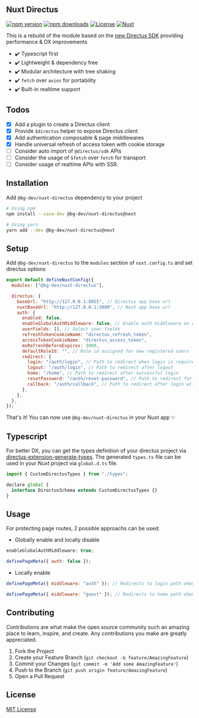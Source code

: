 ## Nuxt Directus

[![npm version][npm-version-src]][npm-version-href]
[![npm downloads][npm-downloads-src]][npm-downloads-href]
[![License][license-src]][license-href]
[![Nuxt][nuxt-src]][nuxt-href]

This is a rebuild of the module based on the [new Directus SDK](https://github.com/directus/directus/tree/main/sdk) providing performance & DX improvements

- ✔️ Typescript first
- ✔️ Lightweight & dependency free
- ✔️ Modular architecture with tree shaking
- ✔️ `fetch` over `axios` for portability
- ✔️ Built-in realtime support

## Todos

- [x] Add a plugin to create a Directus client
- [x] Provide `$directus` helper to expose Directus client
- [x] Add authentication composable & page middlewares
- [x] Handle universal refresh of access token with cookie storage
- [ ] Consider auto import of `@directus/sdk` APIs
- [ ] Consider the usage of `$fetch` over `fetch` for transport
- [ ] Consider usage of realtime APIs with SSR.

## Installation

Add `@bg-dev/nuxt-directus` dependency to your project

```bash
# Using npm
npm install --save-dev @bg-dev/nuxt-directus@next

# Using yarn
yarn add --dev @bg-dev/nuxt-directus@next
```

## Setup

Add `@bg-dev/nuxt-directus` to the `modules` section of `nuxt.config.ts` and set directus options

```js
export default defineNuxtConfig({
  modules: ["@bg-dev/nuxt-directus"],

  directus: {
    baseUrl: "http://127.0.0.1:8055", // Directus app base url
    nuxtBaseUrl: "http://127.0.0.1:3000", // Nuxt app base url
    auth: {
      enabled: false,
      enableGlobalAuthMiddleware: false, // Enable auth middleware on every page
      userFields: [], // Select user fields
      refreshTokenCookieName: "directus_refresh_token",
      accessTokenCookieName: "directus_access_token",
      msRefreshBeforeExpires: 3000,
      defaultRoleId: "", // Role id assigned for new registered users
      redirect: {
        login: "/auth/login", // Path to redirect when login is required
        logout: "/auth/login", // Path to redirect after logout
        home: "/home", // Path to redirect after successful login
        resetPassword: "/auth/reset-password", // Path to redirect for password reset
        callback: "/auth/callback", // Path to redirect after login with provider
      },
    },
  },
});
```

That's it! You can now use `@bg-dev/nuxt-directus` in your Nuxt app ✨

## Typescript

For better DX, you can get the types definition of your directus project via [directus-extension-generate-types](https://github.com/maltejur/directus-extension-generate-types). The generated `types.ts` file can be used in your Nuxt project via `global.d.ts` file.

```js
import { CustomDirectusTypes } from "./types";

declare global {
  interface DirectusSchema extends CustomDirectusTypes {}
}
```

## Usage

For protecting page routes, 2 possible approachs can be used:

- Globally enable and locally disable

```js
enableGlobalAuthMiddleware: true;
```

```js
definePageMeta({ auth: false });
```

- Locally enable

```js
definePageMeta({ middleware: "auth" }); // Redirects to login path when not loggedIn
```

```js
definePageMeta({ middleware: "guest" }); // Redirects to home path when loggedIn
```

## Contributing

Contributions are what make the open source community such an amazing place to learn, inspire, and create. Any contributions you make are greatly appreciated.

1. Fork the Project
2. Create your Feature Branch (`git checkout -b feature/AmazingFeature`)
3. Commit your Changes (`git commit -m 'Add some AmazingFeature'`)
4. Push to the Branch (`git push origin feature/AmazingFeature`)
5. Open a Pull Request

## License

[MIT License](./LICENSE)

<!-- Badges -->

[npm-version-src]: https://img.shields.io/npm/v/@bg-dev/nuxt-directus/latest.svg?style=flat&colorA=18181B&colorB=28CF8D
[npm-version-href]: https://npmjs.com/package/@bg-dev/nuxt-directus
[npm-downloads-src]: https://img.shields.io/npm/dt/@bg-dev/nuxt-directus.svg?style=flat&colorA=18181B&colorB=28CF8D
[npm-downloads-href]: https://npmjs.com/package/@bg-dev/nuxt-directus
[license-src]: https://img.shields.io/npm/l/@bg-dev/nuxt-directus.svg?style=flat&colorA=18181B&colorB=28CF8D
[license-href]: https://npmjs.com/package/@bg-dev/nuxt-directus
[nuxt-src]: https://img.shields.io/badge/Nuxt-18181B?logo=nuxt.js
[nuxt-href]: https://nuxt.com
